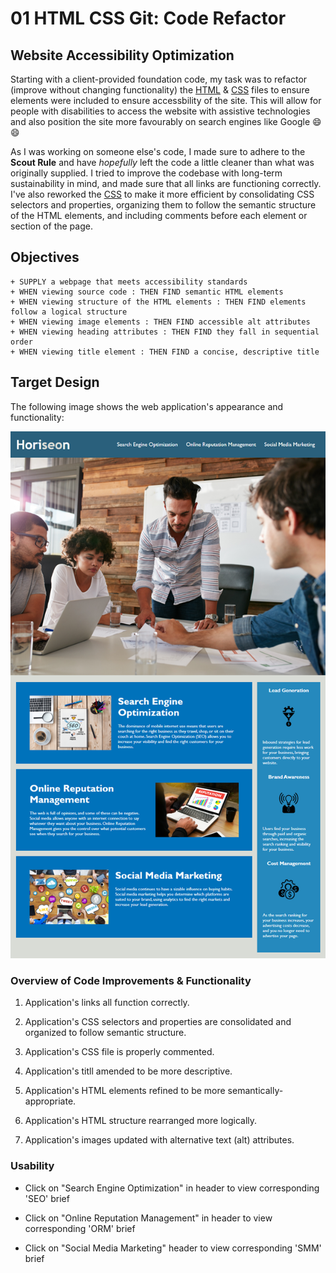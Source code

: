 # 01 HTML CSS Git: Code Refactor

## Website Accessibility Optimization

Starting with a client-provided foundation code, my task was to refactor (improve without changing functionality) the <a href="https://github.com/MissNG-Git/BCS_Code-Refactor/blob/main/Develop/index.html">HTML</a> & <a href="https://github.com/MissNG-Git/BCS_Code-Refactor/blob/main/Develop/assets/css/style.css">CSS</a> files to ensure elements were included to ensure accessbility of the site. This will allow for people with disabilities to access the website with assistive technologies and also position the site more favourably on search engines like Google 😄 :smile: 

As I was working on someone else's code, I made sure to adhere to the **Scout Rule** and have *hopefully* left the code a little cleaner than what was originally supplied. I tried to improve the codebase with long-term sustainability in mind, and made sure that all links are functioning correctly. I've also reworked the <a href="https://github.com/MissNG-Git/BCS_Code-Refactor/blob/main/Develop/assets/css/style.css">CSS</a> to make it more efficient by consolidating CSS selectors and properties, organizing them to follow the semantic structure of the HTML elements, and including comments before each element or section of the page.

## Objectives
```
+ SUPPLY a webpage that meets accessibility standards
+ WHEN viewing source code : THEN FIND semantic HTML elements
+ WHEN viewing structure of the HTML elements : THEN FIND elements follow a logical structure
+ WHEN viewing image elements : THEN FIND accessible alt attributes
+ WHEN viewing heading attributes : THEN FIND they fall in sequential order
+ WHEN viewing title element : THEN FIND a concise, descriptive title
```

## Target Design

The following image shows the web application's appearance and functionality:

![code refactor demo](./Assets/01-html-css-git-homework-demo.png)

### Overview of Code Improvements & Functionality

1. Application's links all function correctly.

2. Application's CSS selectors and properties are consolidated and organized to follow semantic structure.

3. Application's CSS file is properly commented.

4. Application's titll amended to be more descriptive.

5. Application's HTML elements refined to be more semantically-appropriate.

6. Application's HTML structure rearranged more logically.

7. Application's images updated with alternative text (alt) attributes.

### Usability

* Click on "Search Engine Optimization" in header to view corresponding 'SEO' brief

* Click on "Online Reputation Management" in header to view corresponding 'ORM' brief

* Click on "Social Media Marketing" header to view corresponding 'SMM' brief